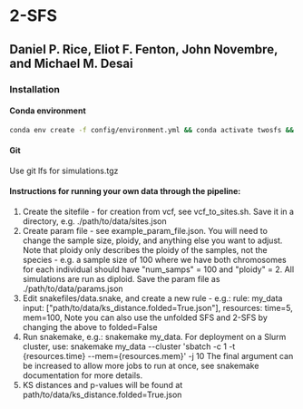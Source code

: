 # 2-SFS

## Daniel P. Rice, Eliot F. Fenton, John Novembre, and Michael M. Desai

### Installation

#### Conda environment

```bash
conda env create -f config/environment.yml && conda activate twosfs && python -m pip install -e .
```

#### Git

Use git lfs for simulations.tgz

#### Instructions for running your own data through the pipeline:
1. Create the sitefile - for creation from vcf, see vcf_to_sites.sh. Save it in a directory, e.g.
   ./path/to/data/sites.json
2. Create param file - see example_param_file.json. You will need to change the sample size,
   ploidy, and anything else you want to adjust. Note that ploidy only describes the ploidy of 
   the samples, not the species - e.g. a sample size of 100 where we have both chromosomes for
   each individual should have "num_samps" = 100 and "ploidy" = 2. All simulations are run as
   diploid. Save the param file as ./path/to/data/params.json
3. Edit snakefiles/data.snake, and create a new rule - e.g.:
      rule: my_data
          input:
              ["path/to/data/ks_distance.folded=True.json"],
          resources:
              time=5,
              mem=100,
   Note you can also use the unfolded SFS and 2-SFS by changing the above to folded=False
4. Run snakemake, e.g.: snakemake my_data. For deployment on a Slurm cluster, use:
   snakemake my_data --cluster 'sbatch -c 1 -t {resources.time} --mem={resources.mem}' -j 10
   The final argument can be increased to allow more jobs to run at once, see snakemake
   documentation for more details.
5. KS distances and p-values will be found at path/to/data/ks_distance.folded=True.json

